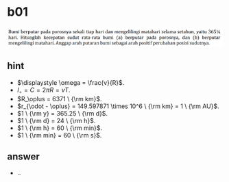 # b01
![](../img/b01.png)


## hint
+ $\displaystyle \omega = \frac{v}{R}$.
+ $l_\circ = C = 2 \pi R = v T$.
+ $R_\oplus = 6371 \  {\rm km}$.
+ $r_{\odot - \oplus} = 149.597871 \times 10^6 \ {\rm km} = 1 \ {\rm AU}$.
+ $1 \ {\rm y} = 365.25 \ {\rm d}$.
+ $1 \ {\rm d} =  24 \ {\rm h}$.
+ $1 \ {\rm h} = 60 \ {\rm min}$.
+ $1 \ {\rm min} = 60  \ {\rm s}$.


## answer
+ ..